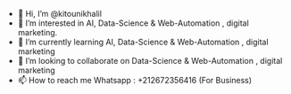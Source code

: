 - 👋 Hi, I’m @kitounikhalil
- 👀 I’m interested in AI, Data-Science & Web-Automation , digital marketing.
- 🌱 I’m currently learning AI, Data-Science & Web-Automation , digital marketing
- 💞️ I’m looking to collaborate on Data-Science & Web-Automation , digital marketing
- 📫 How to reach me Whatsapp : +212672356416 (For Business)

<!---
kitounikhalil/kitounikhalil is a ✨ special ✨ repository because its `README.md` (this file) appears on your GitHub profile.
You can click the Preview link to take a look at your changes.
--->
